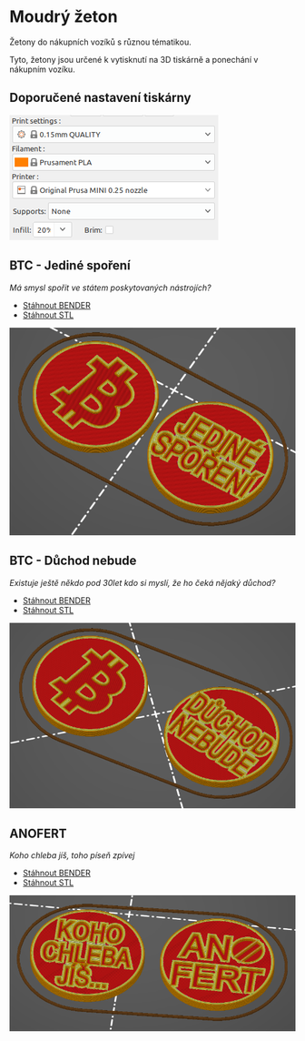 # Moudrý žeton
Žetony do nákupních vozíků s různou tématikou.

Tyto, žetony jsou určené k vytisknutí na 3D tiskárně a ponechání v nákupním vozíku.

## Doporučené nastavení tiskárny
![Settings](doc/settings.png)

## BTC - Jediné spoření 
*Má smysl spořit ve státem poskytovaných nástrojích?*
- [Stáhnout BENDER](blender/btc_jedine_sporeni.blend)
- [Stáhnout STL](stl/btc_jedine_sporeni.stl)

![Preview](png/btc_jedine_sporeni.png)

## BTC - Důchod nebude 
*Existuje ještě někdo pod 30let kdo si myslí, že ho čeká nějaký důchod?*
- [Stáhnout BENDER](blender/btc_duchod_nebude.blend)
- [Stáhnout STL](stl/btc_duchod_nebude.stl)

![Preview](png/btc_duchod_nebude.png)

## ANOFERT
*Koho chleba jíš, toho píseň zpívej*
- [Stáhnout BENDER](blender/anofert_koho_chleba.blend)
- [Stáhnout STL](stl/anofert_koho_chleba.stl)

![Preview](png/anofert_koho_chleba.png)

